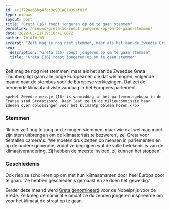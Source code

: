 ```yaml
---
id: 4c1f720e65bc4fac9e901a01439af81f
type: nieuws
layout: post
title: "Greta (16) roept jongeren op om te gaan stemmen"
permalink: /nieuws/greta-16-roept-jongeren-op-om-te-gaan-stemmen/
date: 2022-05-11T19:16:41.067Z
author: 7biA1WiYB
excerpt: "Zelf mag ze nog niet stemmen, maar als het aan de Zweedse Greta Thunberg ligt gaan alle jonge Europeanen die dat wel mogen, volgende maand naar de stembus voor de Europese verkiezingen. Dat zei de beroemde klimaatactiviste vandaag in het Europees parlement.  "
seo:
  description: "Greta (16) roept jongeren op om te gaan stemmen"
  title: "Greta (16) roept jongeren op om te gaan stemmen"
---
```

Zelf mag ze nog niet stemmen, maar als het aan de Zweedse Greta Thunberg ligt gaan alle jonge Europeanen die dat wel mogen, volgende maand naar de stembus voor de Europese verkiezingen. Dat zei de beroemde klimaatactiviste vandaag in het Europees parlement.  

    <p>Het Zweedse meisje (16) is vanmiddag in het parlementsgebouw in de Franse stad Straatsburg. Daar laat ze in de milieucommissie haar ideeën over oplossingen voor het klimaatprobleem horen.</p>
<h3>Stemmen</h3>
<p>'Ik ben zelf nog te jong om te mogen stemmen, maar wie dat wel mag moet zijn stem uitbrengen om de klimaatcrisis te bezweren', zei Greta voor tientallen camera's. 'We moeten druk zetten op mensen in parlementen en op de oudere generatie, zodat ze begrijpen wat de volle betekenis is van de klimaatverandering. Zij hebben de meeste invloed, zij kunnen het stoppen.'</p>
<h3>Geschiedenis</h3>
<p>Ook riep ze scholieren op om met hun klimaatmarsen door heel Europa door te gaan. 'Ze hebben geschiedenis gemaakt en ze doen het geweldig.'</p>
<p>Eerder deze maand werd <a href="https://original.sevendays.nl/nieuws/greta-thunberg-16-genomineerd-voor-nobelprijs" target="_blank">Greta genomineerd</a> voor de Nobelprijs voor de Vrede. Ze kreeg de nominatie omdat ze duizenden jongeren inspireerde om voor het klimaat de straat op te gaan.</p>  
